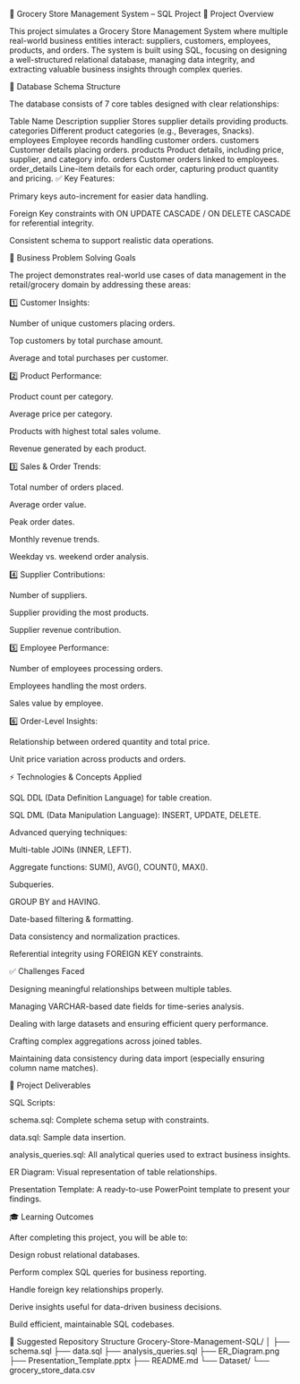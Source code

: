 🏪 Grocery Store Management System – SQL Project
🌟 Project Overview

This project simulates a Grocery Store Management System where multiple real-world business entities interact: suppliers, customers, employees, products, and orders. The system is built using SQL, focusing on designing a well-structured relational database, managing data integrity, and extracting valuable business insights through complex queries.

🧱 Database Schema Structure

The database consists of 7 core tables designed with clear relationships:

Table Name	Description
supplier	Stores supplier details providing products.
categories	Different product categories (e.g., Beverages, Snacks).
employees	Employee records handling customer orders.
customers	Customer details placing orders.
products	Product details, including price, supplier, and category info.
orders	Customer orders linked to employees.
order_details	Line-item details for each order, capturing product quantity and pricing.
✅ Key Features:

Primary keys auto-increment for easier data handling.

Foreign Key constraints with ON UPDATE CASCADE / ON DELETE CASCADE for referential integrity.

Consistent schema to support realistic data operations.

🎯 Business Problem Solving Goals

The project demonstrates real-world use cases of data management in the retail/grocery domain by addressing these areas:

1️⃣ Customer Insights:

Number of unique customers placing orders.

Top customers by total purchase amount.

Average and total purchases per customer.

2️⃣ Product Performance:

Product count per category.

Average price per category.

Products with highest total sales volume.

Revenue generated by each product.

3️⃣ Sales & Order Trends:

Total number of orders placed.

Average order value.

Peak order dates.

Monthly revenue trends.

Weekday vs. weekend order analysis.

4️⃣ Supplier Contributions:

Number of suppliers.

Supplier providing the most products.

Supplier revenue contribution.

5️⃣ Employee Performance:

Number of employees processing orders.

Employees handling the most orders.

Sales value by employee.

6️⃣ Order-Level Insights:

Relationship between ordered quantity and total price.

Unit price variation across products and orders.

⚡ Technologies & Concepts Applied

SQL DDL (Data Definition Language) for table creation.

SQL DML (Data Manipulation Language): INSERT, UPDATE, DELETE.

Advanced querying techniques:

Multi-table JOINs (INNER, LEFT).

Aggregate functions: SUM(), AVG(), COUNT(), MAX().

Subqueries.

GROUP BY and HAVING.

Date-based filtering & formatting.

Data consistency and normalization practices.

Referential integrity using FOREIGN KEY constraints.

✅ Challenges Faced

Designing meaningful relationships between multiple tables.

Managing VARCHAR-based date fields for time-series analysis.

Dealing with large datasets and ensuring efficient query performance.

Crafting complex aggregations across joined tables.

Maintaining data consistency during data import (especially ensuring column name matches).

🧾 Project Deliverables

SQL Scripts:

schema.sql: Complete schema setup with constraints.

data.sql: Sample data insertion.

analysis_queries.sql: All analytical queries used to extract business insights.

ER Diagram: Visual representation of table relationships.

Presentation Template: A ready-to-use PowerPoint template to present your findings.

🎓 Learning Outcomes

After completing this project, you will be able to:

Design robust relational databases.

Perform complex SQL queries for business reporting.

Handle foreign key relationships properly.

Derive insights useful for data-driven business decisions.

Build efficient, maintainable SQL codebases.

📂 Suggested Repository Structure
Grocery-Store-Management-SQL/
│
├── schema.sql
├── data.sql
├── analysis_queries.sql
├── ER_Diagram.png
├── Presentation_Template.pptx
├── README.md
└── Dataset/
    └── grocery_store_data.csv



